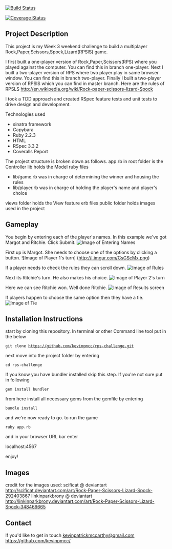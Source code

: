 [![Build Status](https://travis-ci.org/kevinpmcc/rps-challenge.svg?branch=master)](https://travis-ci.org/kevinpmcc/rps-challenge)

[![Coverage Status](https://coveralls.io/repos/github/kevinpmcc/rps-challenge/badge.svg?branch=master)](https://coveralls.io/github/kevinpmcc/rps-challenge?branch=master)

Project Description
----------
This project is my Week 3 weekend challenge to build a multiplayer Rock,Paper,Scissors,Spock,Lizard(RPSlS) game.

I first built a one-player version of Rock,Paper,Scissors(RPS) where you played against the computer. You can find this in branch one-player.
Next I built a two-player version of RPS where two player play in same browser window. You can find this in branch two-player.
Finally I built a two-player version of RPSlS which you can find in master branch. Here are the rules of RPSLS http://en.wikipedia.org/wiki/Rock-paper-scissors-lizard-Spock

I took a TDD approach and created RSpec feature tests and unit tests to drive design and development.

Technologies used
* sinatra framework
* Capybara
* Ruby 2.2.3
* HTML
* RSpec 3.3.2
* Coveralls Report



The project structure is broken down as follows.
app.rb in root folder is the Controller
lib holds the Model ruby files
  * lib/game.rb was in charge of determining the winner and housing the rules
  * lib/player.rb was in charge of holding the player's name and player's choice

views folder holds the View feature erb files
public folder holds images used in the project


Gameplay
-----------
You begin by entering each of the player's names. In this example we've got Margot and Ritchie. Click Submit.
![Image of Entering Names](http://i.imgur.com/5WFdeGq.png)

First up is Margot. She needs to choose one of the options by clicking a button.
![Image of Player 1's turn] (http://i.imgur.com/CsGScMx.png)

If a player needs to check the rules they can scroll down.
![Image of Rules](http://i.imgur.com/s7uHb5G.png)

Next its Ritchie's turn. He also makes his choice.
![Image of Player 2's turn](http://i.imgur.com/R8jXAGx.png)

Here we can see Ritchie won. Well done Ritchie.
![Image of Results screen](http://i.imgur.com/ZovExrq.png)

If players happen to choose the same option then they have a tie.
![Image of Tie](http://i.imgur.com/pLipns3.png)


Installation Instructions
-------
start by cloning this repository. In terminal or other Command line tool put in the below

<code>git clone https://github.com/kevinpmcc/rps-challenge.git</code>

next move into the project folder by entering

<code>cd rps-challenge</code>

If you know you have bundler installed skip this step. If you're not sure put in following

<code>gem install bundler</code>

from here install all necessary gems from the gemfile by entering

<code>bundle install</code>

and we're now ready to go. to run the game

<code>ruby app.rb</code>

and in your browser URL bar enter

localhost:4567

enjoy!


Images
----
credit for the images used:
scificat @ deviantart http://scificat.deviantart.com/art/Rock-Paper-Scissors-Lizard-Spock-292403867
linkinparkbrony @ deviantart http://linkinparkbrony.deviantart.com/art/Rock-Paper-Scissors-Lizard-Spock-348466665

Contact
-----------
If you'd like to get in touch
kevinpatrickmccarthy@gmail.com
https://github.com/kevinpmcc/


